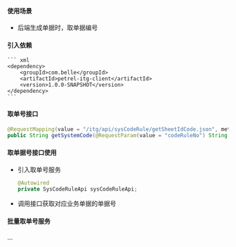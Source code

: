 #### 使用场景
* 后端生成单据时，取单据编号

#### 引入依赖
    ``` xml
    <dependency>
        <groupId>com.belle</groupId>
        <artifactId>petrel-itg-client</artifactId>
        <version>1.0.0-SNAPSHOT</version>
    </dependency>
    ```

#### 取单号接口
``` java
@RequestMapping(value = "/itg/api/sysCodeRule/getSheetIdCode.json", method = RequestMethod.GET)
public String getSystemCode(@RequestParam(value = "codeRuleNo") String codeRuleNo);

```

#### 取单据号接口使用

* 引入取单号服务

    ``` java
    @Autowired
    private SysCodeRuleApi sysCodeRuleApi;
    ```

* 调用接口获取对应业务单据的单据号

#### 批量取单号服务

...

